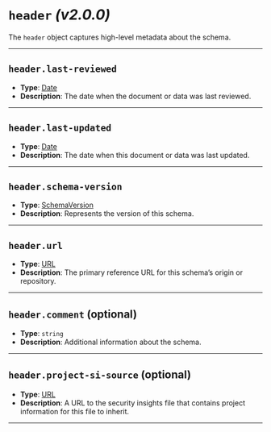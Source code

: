 # `header` _(v2.0.0)_

The `header` object captures high-level metadata about the schema.

---

## `header.last-reviewed`

- **Type**: [Date]
- **Description**: The date when the document or data was last reviewed.

---

## `header.last-updated`

- **Type**: [Date]
- **Description**: The date when this document or data was last updated.

---

## `header.schema-version`

- **Type**: [SchemaVersion]
- **Description**: Represents the version of this schema.

---

## `header.url`

- **Type**: [URL]
- **Description**: The primary reference URL for this schema’s origin or repository.

---

## `header.comment` (optional)

- **Type**: `string`
- **Description**: Additional information about the schema.

---

## `header.project-si-source` (optional)

- **Type**: [URL]
- **Description**: A URL to the security insights file that contains project information for this file to inherit.

---

[URL]: ./aliases.md#url
[Date]: ./aliases.md#date
[SchemaVersion]: ./aliases.md#schemaversion
